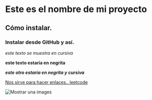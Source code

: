 # Este es el nombre de mi proyecto  
## Cómo instalar. 
### Instalar desde GitHub y así.

*este texto se muestra en cursiva*

**este texto estaría en negrita**  

**_este otro estaría en negrita y cursiva_**

[Nos sirve para hacer enlaces.. leetcode](https://leetcode.com/problems/valid-parentheses/)


![Mostrar una images](https://www.google.com/imgres?imgurl=https%3A%2F%2Fimagenes247.com%2Fwp-content%2Fuploads%2F2018%2F11%2Ftarjetas-de-amor-gratis.jpg&imgrefurl=https%3A%2F%2Fimagenes247.com%2Fimagenes-de-amor%2F&tbnid=gJHhQmEhUApR-M&vet=12ahUKEwj9tqCPiZvpAhV5RzABHUvfB9sQMygAegUIARCVAg..i&docid=_MgN6uOWuJirLM&w=940&h=704&q=imagenes%20de%20amor&ved=2ahUKEwj9tqCPiZvpAhV5RzABHUvfB9sQMygAegUIARCVAg)
